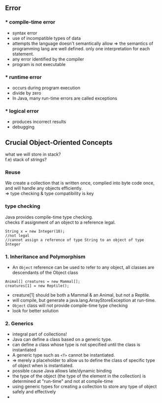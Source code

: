 ## Error
### * compile-time error
  * syntax error 
  * use of incompatible types of data
  * attempts the language doesn't semantically allow => the semantics of programming lang are well defined. only one interpretation for each statement.   
  * any error identified by the compiler
  * program is not executable      
  
### * runtime error    
  * occurs during program execution
  * divide by zero
  * In Java, many run-time errors are called exceptions

### * logical error
  * produces incorrect results
  * debugging  

## Crucial Object-Oriented Concepts
what we will store in stack?  
f.e) stack of strings?

### Reuse  
We create a collection that is written once, complied into byte code once, 
and will handle any objects efficiently.  
=> type checking & type compatibility is key

### type checking
Java provides compile-time type checking.  
checks if assignment of an object to a reference legal.
````
String x = new Integer(10); 
//not legal
//cannot assign a reference of type String to an object of type Integer
````    


### 1. Inheritance and Polymorphism  
- An `Object` reference can be used to refer to any object, all classes are descendants of the Object class
```
Animal[] creatures = new Mammal[];
creatures[1] = new Reptile();
```
- creature[1] should be both a Mammal & an Animal, but not a Reptile.  
- will compile, but generate a java.lang.ArrayStoreException at run-time.
- `Object` class will not provide compile-time type checking
- look for better solution  

### 2. Generics
- integral part of collections!
- Java can define a class based on a generic type.
- can define a class whose type is not specified until the class is instantiated
- A generic type such as `<T>` cannot be instantiated.
- => merely a placeholder to allow us to define the class of specific type of object when is instantiated.
- possible cause Java allows late/dynamic binding
- the type of the object (the type of the element in the collection) is determined at "run-time" and not at compile-time
- using generic types for creating a collection to store any type of object safely and effectively
- 

